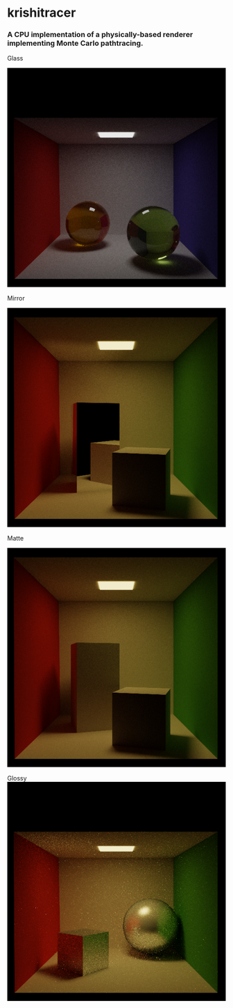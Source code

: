 # krishitracer

### A CPU implementation of a physically-based renderer implementing Monte Carlo pathtracing.

Glass

![alt text](media/glass512.png)

Mirror

![alt text](media/mirror512.png)

Matte

![alt text](media/diffuse512.png)

Glossy
![alt text](media/glossy512.png)
